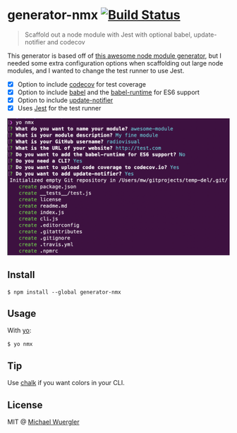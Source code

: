 # generator-nmx [![Build Status](https://travis-ci.org/radiovisual/generator-nmx.svg?branch=master)](https://travis-ci.org/radiovisual/generator-nmx)

> Scaffold out a node module with Jest with optional babel, update-notifier and codecov

This generator is based off of [this awesome node module generator](https://github.com/sindresorhus/generator-nm), but I needed some extra configuration options when scaffolding out large node modules, and I wanted to change the test runner to use Jest.

- [x] Option to include [codecov](https://codecov.io) for test coverage
- [x] Option to include [babel](https://babeljs.io/) and the [babel-runtime](https://www.npmjs.com/package/babel-runtime) for ES6 support
- [x] Option to include [update-notifier](https://github.com/yeoman/update-notifier)
- [x] Uses [Jest](https://github.com/facebook/jest) for the test runner

![screenshot](screenshot.png)

## Install

```
$ npm install --global generator-nmx
```


## Usage

With [yo](https://github.com/yeoman/yo):

```
$ yo nmx
```


## Tip

Use [chalk](https://github.com/sindresorhus/chalk) if you want colors in your CLI.


## License

MIT @ [Michael Wuergler](http://numetriclabs.com/)
